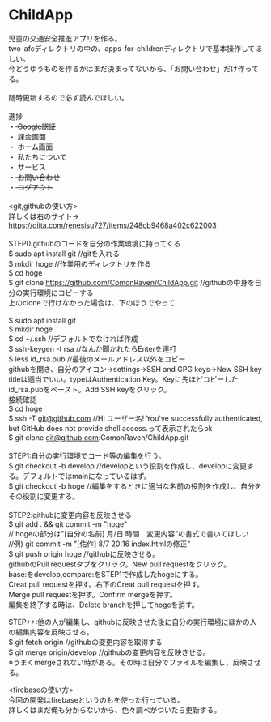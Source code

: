 # ChildApp
児童の交通安全推進アプリを作る。<br>
two-afcディレクトリの中の、apps-for-childrenディレクトリで基本操作してほしい。<br>
今どうゆうものを作るかはまだ決まってないから、「お問い合わせ」だけ作ってる。<br>
<br>
随時更新するので必ず読んでほしい。<br>
<br>
進捗<br>
・<del> Google認証 </del> <br>
・ 課金画面 <br>
・ ホーム画面 <br>
・ 私たちについて <br>
・ サービス <br>
・<del> お問い合わせ </del> <br>
・<del> ログアウト </del> <br>
<br>
<git,githubの使い方><br>
詳しくは右のサイト→ https://qiita.com/renesisu727/items/248cb9468a402c622003 <br>
<br>
STEP0:githubのコードを自分の作業環境に持ってくる<br>
$ sudo apt install git //gitを入れる<br>
$ mkdir hoge //作業用のディレクトリを作る<br>
$ cd hoge<br>
$ git clone https://github.com/ComonRaven/ChildApp.git //githubの中身を自分の実行環境にコピーする<br>
上のcloneで行けなかった場合は、下のほうでやって<br> <br>
$ sudo apt install git <br>
$ mkdir hoge <br>
$ cd ~/.ssh //デフォルトでなければ作成 <br>
$ ssh-keygen -t rsa //なんか聞かれたらEnterを連打 <br>
$ less id_rsa.pub //最後のメールアドレス以外をコピー <br>
githubを開き、自分のアイコン→settings→SSH and GPG keys→New SSH key <br>
titleは適当でいい。typeはAuthentication Key。Keyに先ほどコピーしたid_rsa.pubをペースト。Add SSH keyをクリック。<br>
接続確認 <br>
$ cd hoge <br>
$ ssh -T git@github.com //Hi ユーザー名! You've successfully authenticated, but GitHub does not provide shell access.って表示されたらok <br>
$ git clone git@github.com:ComonRaven/ChildApp.git <br>
<br>
STEP1:自分の実行環境でコード等の編集を行う。<br>
$ git checkout -b develop //developという役割を作成し、developに変更する。デフォルトではmainになっているはず。<br>
$ git checkout -b hoge //編集をするときに適当な名前の役割を作成し、自分をその役割に変更する。<br>
<br>
STEP2:githubに変更内容を反映させる<br>
$ git add . && git commit -m "hoge" <br>
// hogeの部分は"[自分の名前] 月/日 時間　変更内容"の書式で書いてほしい<br>
//例) git commit -m "[佑作] 8/7 20:16 index.htmlの修正"<br>
$ git push origin hoge //githubに反映させる。<br>
githubのPull requestタブをクリック。New pull requestをクリック。<br>
base:をdevelop,compare:をSTEP1で作成したhogeにする。<br>
Creat pull requestを押す。右下のCreat pull requestを押す。<br>
Merge pull requestを押す。Confirm mergeを押す。<br>
編集を終了する時は、Delete branchを押してhogeを消す。<br>

STEP++:他の人が編集し、githubに反映させた後に自分の実行環境にほかの人の編集内容を反映させる。<br>
$ git fetch origin //githubの変更内容を取得する<br>
$ git merge origin/develop //githubの変更内容を反映させる。<br>
※うまくmergeされない時がある。その時は自分でファイルを編集し、反映させる。<br>

<firebaseの使い方><br>
今回の開発はfirebaseというのもを使った行っている。<br>
詳しくはまだ俺も分からないから、色々調べがついたら更新する。<br>
